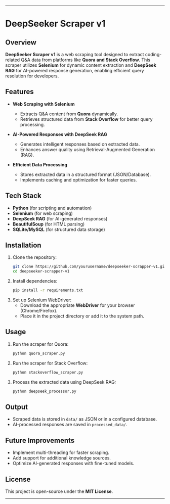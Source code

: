 
---

# DeepSeeker Scraper v1  

## Overview  

**DeepSeeker Scraper v1** is a web scraping tool designed to extract coding-related Q&A data from platforms like **Quora and Stack Overflow**. This scraper utilizes **Selenium** for dynamic content extraction and **DeepSeek RAG** for AI-powered response generation, enabling efficient query resolution for developers.  

## Features  

- **Web Scraping with Selenium**  
  - Extracts Q&A content from **Quora** dynamically.  
  - Retrieves structured data from **Stack Overflow** for better query processing.  

- **AI-Powered Responses with DeepSeek RAG**  
  - Generates intelligent responses based on extracted data.  
  - Enhances answer quality using Retrieval-Augmented Generation (RAG).  

- **Efficient Data Processing**  
  - Stores extracted data in a structured format (JSON/Database).  
  - Implements caching and optimization for faster queries.  

## Tech Stack  

- **Python** (for scripting and automation)  
- **Selenium** (for web scraping)  
- **DeepSeek RAG** (for AI-generated responses)  
- **BeautifulSoup** (for HTML parsing)  
- **SQLite/MySQL** (for structured data storage)  

## Installation  

1. Clone the repository:  
   ```bash
   git clone https://github.com/yourusername/deepseeker-scrapper-v1.git
   cd deepseeker-scrapper-v1
   ```  
2. Install dependencies:  
   ```bash
   pip install -r requirements.txt
   ```  
3. Set up Selenium WebDriver:  
   - Download the appropriate **WebDriver** for your browser (Chrome/Firefox).  
   - Place it in the project directory or add it to the system path.  

## Usage  

1. Run the scraper for Quora:  
   ```bash
   python quora_scraper.py
   ```  
2. Run the scraper for Stack Overflow:  
   ```bash
   python stackoverflow_scraper.py
   ```  
3. Process the extracted data using DeepSeek RAG:  
   ```bash
   python deepseek_processor.py
   ```  

## Output  

- Scraped data is stored in `data/` as JSON or in a configured database.  
- AI-processed responses are saved in `processed_data/`.  

## Future Improvements  

- Implement multi-threading for faster scraping.  
- Add support for additional knowledge sources.  
- Optimize AI-generated responses with fine-tuned models.  

## License  

This project is open-source under the **MIT License**.  

---

